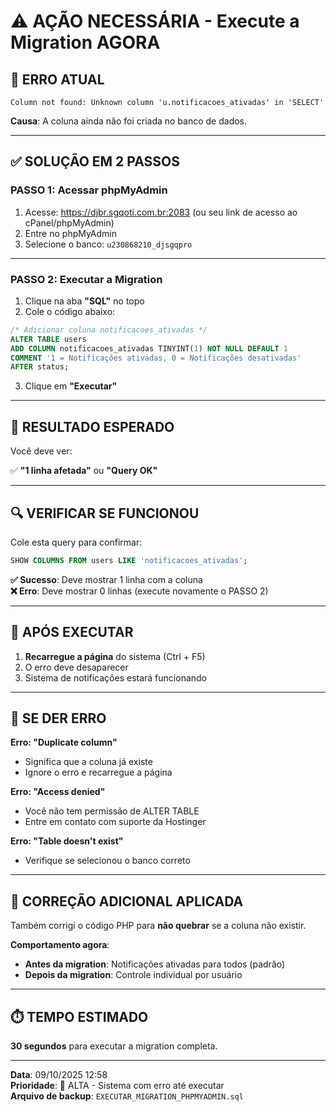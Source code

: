 # ⚠️ AÇÃO NECESSÁRIA - Execute a Migration AGORA

## 🚨 ERRO ATUAL

```
Column not found: Unknown column 'u.notificacoes_ativadas' in 'SELECT'
```

**Causa**: A coluna ainda não foi criada no banco de dados.

---

## ✅ SOLUÇÃO EM 2 PASSOS

### **PASSO 1: Acessar phpMyAdmin**

1. Acesse: https://djbr.sgqoti.com.br:2083 (ou seu link de acesso ao cPanel/phpMyAdmin)
2. Entre no phpMyAdmin
3. Selecione o banco: `u230868210_djsgqpro`

---

### **PASSO 2: Executar a Migration**

1. Clique na aba **"SQL"** no topo
2. Cole o código abaixo:

```sql
/* Adicionar coluna notificacoes_ativadas */
ALTER TABLE users 
ADD COLUMN notificacoes_ativadas TINYINT(1) NOT NULL DEFAULT 1 
COMMENT '1 = Notificações ativadas, 0 = Notificações desativadas' 
AFTER status;
```

3. Clique em **"Executar"**

---

## 🎯 RESULTADO ESPERADO

Você deve ver:

✅ **"1 linha afetada"** ou **"Query OK"**

---

## 🔍 VERIFICAR SE FUNCIONOU

Cole esta query para confirmar:

```sql
SHOW COLUMNS FROM users LIKE 'notificacoes_ativadas';
```

**✅ Sucesso**: Deve mostrar 1 linha com a coluna  
**❌ Erro**: Deve mostrar 0 linhas (execute novamente o PASSO 2)

---

## 🚀 APÓS EXECUTAR

1. **Recarregue a página** do sistema (Ctrl + F5)
2. O erro deve desaparecer
3. Sistema de notificações estará funcionando

---

## 📝 SE DER ERRO

**Erro: "Duplicate column"**
- Significa que a coluna já existe
- Ignore o erro e recarregue a página

**Erro: "Access denied"**
- Você não tem permissão de ALTER TABLE
- Entre em contato com suporte da Hostinger

**Erro: "Table doesn't exist"**
- Verifique se selecionou o banco correto

---

## 🔧 CORREÇÃO ADICIONAL APLICADA

Também corrigi o código PHP para **não quebrar** se a coluna não existir.

**Comportamento agora**:
- **Antes da migration**: Notificações ativadas para todos (padrão)
- **Depois da migration**: Controle individual por usuário

---

## ⏱️ TEMPO ESTIMADO

**30 segundos** para executar a migration completa.

---

**Data**: 09/10/2025 12:58  
**Prioridade**: 🔴 ALTA - Sistema com erro até executar  
**Arquivo de backup**: `EXECUTAR_MIGRATION_PHPMYADMIN.sql`
